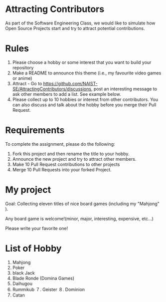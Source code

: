 # Attracting Contributors
As part of the Software Engineering Class, we would like to simulate how Open Source Projects start and try to attract potential contributions.

# Rules

1. Please choose a hobby or some interest that you want to build your repository
2. Make a README to announce this theme (i.e., my favourite video games or anime)
3. Attract - Go to https://github.com/NAIST-SE/AttractingContributors/discussions, post an interesting message to ask other members to add a list. See example below.
4. Please collect up to 10 hobbies or interest from other contributors. You can also discuss and talk about the hobby before you merge their Pull Request.

# Requirements
To complete the assignment, please do the following:
1. Fork this project and then rename the title to your hobby. 
2. Announce the new project and try to attract other members.
3. Make 10 Pull Request contributions to other projects
4. Merge 10 Pull Requests into your forked Project.

# My project
Goal: Collecting eleven titles of nice board games (including my "Mahjong" ).

Any board game is welcome!(minor, major, interesting, expensive, etc...)

Please write your favorite one!

# List of Hobby
1. Mahjong
2. Poker
3. black Jack
4. Blade Ronde (Domina Games)
5. Daihugou
6. Rummikub
７. Geister
８. Dominion
9. Catan
